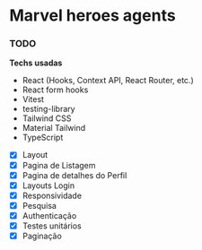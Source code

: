 # Marvel heroes agents

<!-- Dark Mode

https://www.youtube.com/watch?v=Mu9puNcZ5WI -->

### TODO

**Techs usadas**
- React (Hooks, Context API, React Router, etc.)
- React form hooks
- Vitest
- testing-library
- Tailwind CSS
- Material Tailwind
- TypeScript


- [x] Layout
- [x] Pagina de Listagem
- [x] Pagina de detalhes do Perfil
- [x] Layouts Login
- [x] Responsividade
- [x] Pesquisa
- [x] Authenticação
- [x] Testes unitários
- [x] Paginação